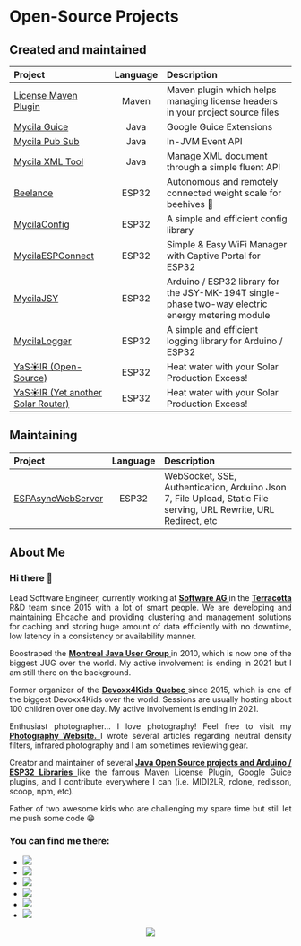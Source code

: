 # Open-Source Projects

## Created and maintained

| **Project**                                                        | **Language** | **Description**                                                                                  |
| :----------------------------------------------------------------- | :----------: | :----------------------------------------------------------------------------------------------- |
| [License Maven Plugin](https://oss.carbou.me/license-maven-plugin) |    Maven     | Maven plugin which helps managing license headers in your project source files                   |
| [Mycila Guice](https://oss.carbou.me/guice)                        |     Java     | Google Guice Extensions                                                                          |
| [Mycila Pub Sub](https://oss.carbou.me/pubsub)                     |     Java     | In-JVM Event API                                                                                 |
| [Mycila XML Tool](https://oss.carbou.me/xmltool)                   |     Java     | Manage XML document through a simple fluent API                                                  |
| [Beelance](https://oss.carbou.me/Beelance)                         |    ESP32     | Autonomous and remotely connected weight scale for beehives 🐝                                   |
| [MycilaConfig](https://oss.carbou.me/MycilaConfig)                 |    ESP32     | A simple and efficient config library                                                            |
| [MycilaESPConnect](https://oss.carbou.me/MycilaESPConnect)         |    ESP32     | Simple & Easy WiFi Manager with Captive Portal for ESP32                                         |
| [MycilaJSY](https://oss.carbou.me/MycilaJSY)                       |    ESP32     | Arduino / ESP32 library for the JSY-MK-194T single-phase two-way electric energy metering module |
| [MycilaLogger](https://oss.carbou.me/MycilaLogger)                 |    ESP32     | A simple and efficient logging library for Arduino / ESP32                                       |
| [YaS☀️lR (Open-Source)](https://oss.carbou.me/YaSolR-OSS)          |    ESP32     | Heat water with your Solar Production Excess!                                                    |
| [YaS☀️lR (Yet another Solar Router)](https://yasolr.carbou.me)     |    ESP32     | Heat water with your Solar Production Excess!                                                    |

## Maintaining

| **Project**                                                  | **Language** | **Description**                                                                                                  |
| :----------------------------------------------------------- | :----------: | :--------------------------------------------------------------------------------------------------------------- |
| [ESPAsyncWebServer](https://oss.carbou.me/ESPAsyncWebServer) |    ESP32     | WebSocket, SSE, Authentication, Arduino Json 7, File Upload, Static File serving, URL Rewrite, URL Redirect, etc |

## About Me

<h3 align="justify">
	Hi there&nbsp;👋
</h3>

<p align="justify">
	Lead Software Engineer, currently working at
	<strong>
		<a href="https://github.com/SoftwareAG">
			Software AG
		</a>
	</strong>
	in the
	<strong>
		<a href="https://github.com/Terracotta-OSS">
			Terracotta
		</a>
	</strong>
	R&amp;D team since 2015 with a lot of smart people. We are developing and maintaining Ehcache and providing clustering and
	management solutions for caching and storing huge amount of data efficiently with no downtime, low latency in a
	consistency or availability manner.
</p>

<p align="justify">
	Boostraped the
	<strong>
		<a href="https://www.montreal-jug.org/">
			Montreal Java User Group
		</a>
	</strong>
	in 2010, which is now one of the biggest JUG over the world. My active involvement is ending in 2021 but I am still
	there on the background.
</p>

<p align="justify">
	Former organizer of the
	<strong>
		<a href="http://www.devoxx4kids.org/quebec/">
			Devoxx4Kids Quebec
		</a>
	</strong>
	since 2015, which is one of the biggest Devoxx4Kids over the world. Sessions are usually hosting about 100 children
	over one day. My active involvement is ending in 2021.
</p>

<p align="justify">
	Enthusiast photographer... I love photography! Feel free to visit my
	<strong>
		<a href="https://www.mathieu.photography/">
			Photography Website.
		</a>
	</strong>
	I wrote several articles regarding neutral density filters, infrared photography and I am sometimes reviewing gear.
</p>

<p align="justify">
	Creator and maintainer of several
	<strong>
		<a href="https://oss.carbou.me/">
			Java Open Source projects and Arduino / ESP32 Libraries
		</a>
	</strong>
	like the famous Maven License Plugin, Google Guice plugins, and I contribute everywhere I can (i.e. MIDI2LR, rclone,
	redisson, scoop, npm, etc).
</p>

<p align="justify">
	Father of two awesome kids who are challenging my spare time but still let me push some code&nbsp;😁
</p>

<h3 align="justify">
	You can find me there:
</h3>
<ul align="justify">
	<li>
		<a href="https://github.com/mathieucarbou/" target="_blank">
			<img
				src="https://img.shields.io/badge/github-mathieucarbou-211F1F?logo=github&amp;logoColor=white&amp;style=flat-square" />
		</a>
	</li>
	<li>
		<a href="https://oss.carbou.me" target="_blank">
			<img src="https://img.shields.io/badge/github-oss-211F1F?logo=github&amp;logoColor=white&amp;style=flat-square" />
		</a>
	</li>
	<li>
		<a href="https://www.linkedin.com/in/mathieucarbou/" target="_blank">
			<img src="https://img.shields.io/badge/linkedin-mathieucarbou-0072B1?logo=linkedin&amp;style=flat-square" />
		</a>
	</li>
	<li>
		<a href="https://mathieu.carbou.me/" target="_blank">
			<img
				src="https://img.shields.io/badge/tumblr-mathieu.carbou.me-314d69?logo=tumblr&amp;logoColor=white&amp;style=flat-square" />
		</a>
	</li>
	<li>
		<a href="https://www.mathieu.photography/" target="_blank">
			<img
				src="https://img.shields.io/badge/website-mathieu.photography-1BC?logo=react&amp;logoColor=white&amp;style=flat-square" />
		</a>
	</li>
	<li>
		<a href="https://www.flickr.com/photos/mathieucarbou/" target="_blank">
			<img src="https://img.shields.io/badge/flickr-mathieucarbou-ff69b4?logo=flickr&amp;style=flat-square" />
		</a>
	</li>
</ul>

<p align="center">
	<a href="https://github.com/mathieucarbou/">
		<img
			src="https://github-readme-stats.vercel.app/api?username=mathieucarbou&amp;show_icons=true&amp;theme=dark#gh-dark-mode-only&amp;count_private=true&amp;include_all_commits=true" />
	</a>
</p>
